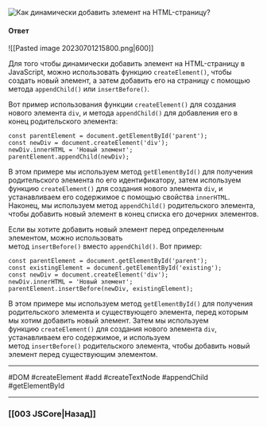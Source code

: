 ![Как динамически добавить элемент на HTML-страницу?](https://youtu.be/nvktMVFM0_M?t=551)

#### Ответ

![[Pasted image 20230701215800.png|600]]

Для того чтобы динамически добавить элемент на HTML-страницу в JavaScript, можно использовать функцию `createElement()`, чтобы создать новый элемент, а затем добавить его на страницу с помощью метода `appendChild()` или `insertBefore()`.

Вот пример использования функции `createElement()` для создания нового элемента `div`, и метода `appendChild()` для добавления его в конец родительского элемента:

```
const parentElement = document.getElementById('parent');
const newDiv = document.createElement('div');
newDiv.innerHTML = 'Новый элемент';
parentElement.appendChild(newDiv);
```

В этом примере мы используем метод `getElementById()` для получения родительского элемента по его идентификатору, затем используем функцию `createElement()` для создания нового элемента `div`, и устанавливаем его содержимое с помощью свойства `innerHTML`. Наконец, мы используем метод `appendChild()` родительского элемента, чтобы добавить новый элемент в конец списка его дочерних элементов.

Если вы хотите добавить новый элемент перед определенным элементом, можно использовать метод `insertBefore()` вместо `appendChild()`. Вот пример:

```
const parentElement = document.getElementById('parent');
const existingElement = document.getElementById('existing');
const newDiv = document.createElement('div');
newDiv.innerHTML = 'Новый элемент';
parentElement.insertBefore(newDiv, existingElement);
```

В этом примере мы используем метод `getElementById()` для получения родительского элемента и существующего элемента, перед которым мы хотим добавить новый элемент. Затем мы используем функцию `createElement()` для создания нового элемента `div`, устанавливаем его содержимое, и используем метод `insertBefore()` родительского элемента, чтобы добавить новый элемент перед существующим элементом.

___
#DOM #createElement #add #createTextNode #appendChild #getElementById 

___

### [[003 JSCore|Назад]]